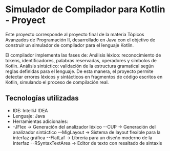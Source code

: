 # Simulador de Compilador para Kotlin - Proyect
Este proyecto corresponde al proyecto final de la materia Tópicos Avanzados de Programación II, desarrollado en Java con el objetivo de construir un simulador de compilador para el lenguaje Kotlin.

El compilador implementa las fases de:
Análisis léxico: reconocimiento de tokens, identificadores, palabras reservadas, operadores y símbolos de Kotlin.
Análisis sintáctico: validación de la estructura gramatical según reglas definidas para el lenguaje.
De esta manera, el proyecto permite detectar errores léxicos y sintácticos en fragmentos de código escritos en Kotlin, simulando el proceso de compilación real.


## Tecnologías utilizadas
- IDE: IntelliJ IDEA
- Lenguaje: Java
- Herramientas adicionales:
- -JFlex → Generación del analizador léxico
--CUP → Generación del analizador sintáctico
--MigLayout → Sistema de layout flexible para la interfaz gráfica
--FlatLaf → Librería para un diseño moderno de la interfaz
--RSyntaxTextArea → Editor de texto con resaltado de sintaxis
